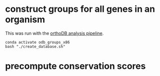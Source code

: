# construct groups for all genes in an organism

This was run with the [orthoDB analysis pipeline](https://github.com/jacksonh1/orthogroup_generation).

```
conda activate odb_groups_x86
bash "./create_database.sh"
```

# precompute conservation scores


